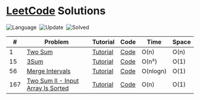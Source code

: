 # [LeetCode](https://leetcode.com/problemset/all/) Solutions

 ![Language](https://img.shields.io/badge/language-C++-orange.svg)&nbsp; ![Update](https://img.shields.io/badge/update-daily-green.svg)&nbsp; ![Solved](https://img.shields.io/badge/Solved-4%20%2F%20500-ff69b4.svg)&nbsp; 



| # | Problem                                           | Tutorial                          | Code                                                                         | Time | Space |
|---|---------------------------------------------------|-----------------------------------|------------------------------------------------------------------------------|------|-------|
| 1 | [Two Sum](https://leetcode.com/problems/two-sum/) | [Tutorial](https://yeasin.tech/?p=252) | [Code](https://github.com/yeasinmollik/LeetCode/blob/main/1-Two%20Sum/1.cpp) | O(n) | O(n)  |
|15| [3Sum](https://leetcode.com/problems/3sum/)| [Tutorial](https://yeasin.tech/?p=303)| [Code](https://github.com/yeasinmollik/LeetCode/blob/main/15.%203Sum/15.cpp) | O(n²) | O(1)|
|56| [Merge Intervals](https://leetcode.com/problems/merge-intervals/)| [Tutorial](https://yeasin.tech/?p=313)| [Code](https://github.com/yeasinmollik/LeetCode/blob/main/56.%20Merge%20Intervals/56.cpp)|O(nlogn)|O(1)|
|167| [Two Sum II - Input Array Is Sorted](https://leetcode.com/problems/two-sum-ii-input-array-is-sorted/description/)| [Tutorial](https://yeasin.tech/?p=277) |[Code](https://github.com/yeasinmollik/LeetCode/blob/main/%5B167%5D%20Two%20Sum%20II%20-%20Input%20Array%20Is%20Sorted/167.cpp) | O(n) | O(1) |

